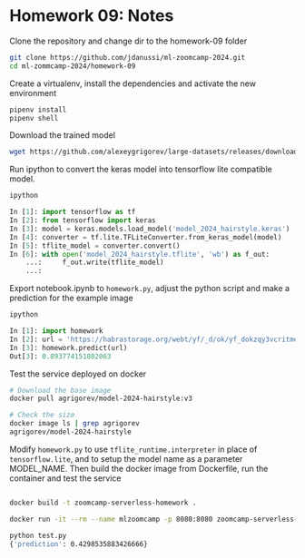 # Homework 09: Notes

Clone the repository and change dir to the homework-09 folder

```bash
git clone https://github.com/jdanussi/ml-zoomcamp-2024.git
cd ml-zommcamp-2024/homework-09
```

Create a virtualenv, install the dependencies and activate the new environment 

```bash
pipenv install
pipenv shell
```

Download the trained model

```bash
wget https://github.com/alexeygrigorev/large-datasets/releases/download/hairstyle/model_2024_hairstyle.keras
```

Run ipython to convert the keras model into tensorflow lite compatible model.

```python
ipython

In [1]: import tensorflow as tf
In [2]: from tensorflow import keras
In [3]: model = keras.models.load_model('model_2024_hairstyle.keras')
In [4]: converter = tf.lite.TFLiteConverter.from_keras_model(model)
In [5]: tflite_model = converter.convert()
In [6]: with open('model_2024_hairstyle.tflite', 'wb') as f_out:
    ...:     f_out.write(tflite_model)
    ...: 
```

Export notebook.ipynb to `homework.py`, adjust the python script and make a prediction for the example image

```python
ipython

In [1]: import homework
In [2]: url = 'https://habrastorage.org/webt/yf/_d/ok/yf_dokzqy3vcritme8ggnzqlvwa.jpeg'
In [3]: homework.predict(url)
Out[3]: 0.893774151802063
```

Test the service deployed on docker
```bash
# Download the base image
docker pull agrigorev/model-2024-hairstyle:v3

# Check the size
docker image ls | grep agrigorev
agrigorev/model-2024-hairstyle                                                                   v3                             607850a2138e   5 days ago      782MB
```

Modify `homework.py` to use `tflite_runtime.interpreter` in place of `tensorflow.lite`, and to setup the model name as a parameter MODEL_NAME. 
Then build the docker image from Dockerfile, run the container and test the service

```bash

docker build -t zoomcamp-serverless-homework .

docker run -it --rm --name mlzoomcamp -p 8080:8080 zoomcamp-serverless-homework

python test.py 
{'prediction': 0.4298535883426666}

```


